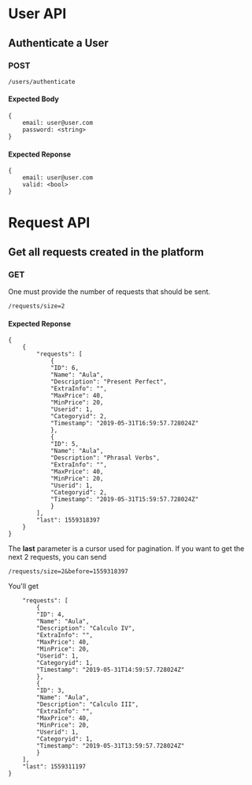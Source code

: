 # User API

## Authenticate a User

### POST

```
/users/authenticate
```

#### Expected Body
```
{
    email: user@user.com
    password: <string>
}
```

#### Expected Reponse
```
{
    email: user@user.com
    valid: <bool>
}
```

# Request API

## Get all requests created in the platform

### GET

One must provide the number of requests that should be sent.

```
/requests/size=2
```

#### Expected Reponse

```
{
    {
        "requests": [
            {
            "ID": 6,
            "Name": "Aula",
            "Description": "Present Perfect",
            "ExtraInfo": "",
            "MaxPrice": 40,
            "MinPrice": 20,
            "Userid": 1,
            "Categoryid": 2,
            "Timestamp": "2019-05-31T16:59:57.728024Z"
            },
            {
            "ID": 5,
            "Name": "Aula",
            "Description": "Phrasal Verbs",
            "ExtraInfo": "",
            "MaxPrice": 40,
            "MinPrice": 20,
            "Userid": 1,
            "Categoryid": 2,
            "Timestamp": "2019-05-31T15:59:57.728024Z"
            }
        ],
        "last": 1559318397
    }
}
```

The **last** parameter is a cursor used for pagination. If you want to get the next 2 requests, you can send

```
/requests/size=2&before=1559318397
```

You'll get

```{
    "requests": [
        {
        "ID": 4,
        "Name": "Aula",
        "Description": "Calculo IV",
        "ExtraInfo": "",
        "MaxPrice": 40,
        "MinPrice": 20,
        "Userid": 1,
        "Categoryid": 1,
        "Timestamp": "2019-05-31T14:59:57.728024Z"
        },
        {
        "ID": 3,
        "Name": "Aula",
        "Description": "Calculo III",
        "ExtraInfo": "",
        "MaxPrice": 40,
        "MinPrice": 20,
        "Userid": 1,
        "Categoryid": 1,
        "Timestamp": "2019-05-31T13:59:57.728024Z"
        }
    ],
    "last": 1559311197
}
```